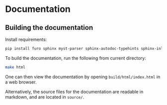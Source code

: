 # Documentation
## Building the documentation

Install requirements:
```bash
pip install furo sphinx myst-parser sphinx-autodoc-typehints sphinx-inline-tabs sphinx-rtd-theme sphinx-tabs sphinx-design sphinx-gallery
```


To build the documentation, run the following from current directory:
```bash
make html
```
One can then view the documentation by opening `build/html/index.html` in a web browser.

Alternatively, the source files for the documentation are readable in markdown, and are located in `source/`.